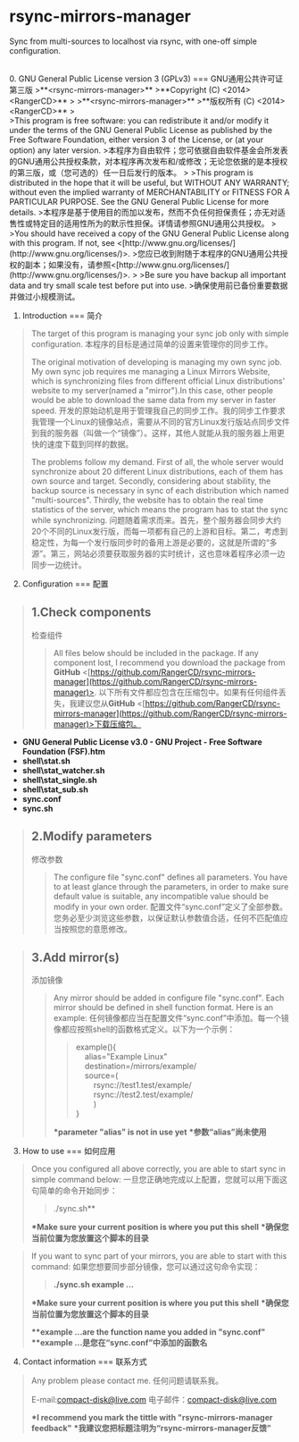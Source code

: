rsync-mirrors-manager
===
Sync from multi-sources to localhost via rsync, with one-off simple configuration.

<br>
0. GNU General Public License version 3 (GPLv3)
===
GNU通用公共许可证第三版
>**&lt;rsync-mirrors-manager>**
>**Copyright (C) &lt;2014>  &lt;RangerCD>**
>
>**&lt;rsync-mirrors-manager>**
>**版权所有 (C) &lt;2014>  &lt;RangerCD>**
><br>
>This program is free software: you can redistribute it and/or modify it under the terms of the GNU General Public License as published by the Free Software Foundation, either version 3 of the License, or (at your option) any later version.
>本程序为自由软件；您可依据自由软件基金会所发表的GNU通用公共授权条款，对本程序再次发布和/或修改；无论您依据的是本授权的第三版，或（您可选的）任一日后发行的版本。
>
>This program is distributed in the hope that it will be useful, but WITHOUT ANY WARRANTY; without even the implied warranty of MERCHANTABILITY or FITNESS FOR A PARTICULAR PURPOSE.  See the GNU General Public License for more details.
>本程序是基于使用目的而加以发布，然而不负任何担保责任；亦无对适售性或特定目的适用性所为的默示性担保。详情请参照GNU通用公共授权。
>
>You should have received a copy of the GNU General Public License along with this program.  If not, see &lt;[http://www.gnu.org/licenses/](http://www.gnu.org/licenses/)>.
>您应已收到附随于本程序的GNU通用公共授权的副本；如果没有，请参照&lt;[http://www.gnu.org/licenses/](http://www.gnu.org/licenses/)>.
>
>Be sure you have backup all important data and try small scale test before put into use.
>确保使用前已备份重要数据并做过小规模测试。

1. Introduction
===
简介
>The target of this program is managing your sync job only with simple configuration.
>本程序的目标是通过简单的设置来管理你的同步工作。
>
>The original motivation of developing is managing my own sync job. My own sync job requires me managing a Linux Mirrors Website, which is synchronizing files from different official Linux distributions' website to my server(named a "mirror").In this case, other people would be able to download the same data from my server in faster speed.
>开发的原始动机是用于管理我自己的同步工作。我的同步工作要求我管理一个Linux的镜像站点，需要从不同的官方Linux发行版站点同步文件到我的服务器（叫做一个“镜像”）。这样，其他人就能从我的服务器上用更快的速度下载到同样的数据。
>
>The problems follow my demand. First of all, the whole server would synchronize about 20 different Linux distributions, each of them has own source and target. Secondly, considering about stability, the backup source is necessary in sync of each distribution which named "multi-sources". Thirdly, the website has to obtain the real time statistics of the server, which means the program has to stat the sync while synchronizing.
>问题随着需求而来。首先，整个服务器会同步大约20个不同的Linux发行版，而每一项都有自己的上游和目标。第二，考虑到稳定性，为每一个发行版同步时的备用上游是必要的，这就是所谓的“多源”。第三，网站必须要获取服务器的实时统计，这也意味着程序必须一边同步一边统计。

2. Configuration
===
配置
>1.Check components
>---
>检查组件
>>All files below should be included in the package. If any component lost, I recommend you download the package from **GitHub** &lt;[https://github.com/RangerCD/rsync-mirrors-manager](https://github.com/RangerCD/rsync-mirrors-manager)>.
>>以下所有文件都应包含在压缩包中。如果有任何组件丢失，我建议您从**GitHub** &lt;[https://github.com/RangerCD/rsync-mirrors-manager](https://github.com/RangerCD/rsync-mirrors-manager)>下载压缩包。
>>
+ **GNU General Public License v3.0 - GNU Project - Free Software Foundation (FSF).htm**
+ **shell\stat.sh**
+ **shell\stat_watcher.sh**
+ **shell\stat_single.sh**
+ **shell\stat_sub.sh**
+ **sync.conf**
+ **sync.sh**

>2.Modify parameters
>---
>修改参数
>>The configure file "sync.conf" defines all parameters. You have to at least glance through the parameters, in order to make sure default value is suitable, any incompatible value should be modify in your own order.
>>配置文件“sync.conf”定义了全部参数。您务必至少浏览这些参数，以保证默认参数值合适，任何不匹配值应当按照您的意愿修改。

>3.Add mirror(s)
>---
>添加镜像
>>Any mirror should be added in configure file "sync.conf". Each mirror should be defined in shell function format. Here is an example:
>>任何镜像都应当在配置文件“sync.conf”中添加。每一个镜像都应按照shell的函数格式定义。以下为一个示例：
>>>example(){<br>
>>>&#160;&#160;&#160;&#160;alias="Example Linux"<br>
>>>&#160;&#160;&#160;&#160;destination=/mirrors/example/<br>
>>>&#160;&#160;&#160;&#160;source=(<br>
>>>&#160;&#160;&#160;&#160;&#160;&#160;&#160;&#160;rsync://test1.test/example/<br>
>>>&#160;&#160;&#160;&#160;&#160;&#160;&#160;&#160;rsync://test2.test/example/<br>
>>>&#160;&#160;&#160;&#160;&#160;&#160;&#160;&#160;)<br>
>>>}<br>
>>
>>**\*parameter "alias" is not in use yet**
>>**\*参数“alias”尚未使用**

3. How to use
===
如何应用
>Once you configured all above correctly, you are able to start sync in simple command below:
>一旦您正确地完成以上配置，您就可以用下面这句简单的命令开始同步：
>>./sync.sh**
>
>**\*Make sure your current position is where you put this shell**
>**\*确保您当前位置为您放置这个脚本的目录**


>If you want to sync part of your mirrors, you are able to start with this command:
>如果您想要同步部分镜像，您可以通过这句命令实现：
>>**./sync.sh example ...**
>
>**\*Make sure your current position is where you put this shell**
>**\*确保您当前位置为您放置这个脚本的目录**
>
>**\*\*example ...are the function name you added in "sync.conf"**
>**\*\*example ...是您在“sync.conf”中添加的函数名**

4. Contact information
===
联系方式
>Any problem please contact me.
>任何问题请联系我。
>
>E-mail:compact-disk@live.com
>电子邮件：compact-disk@live.com
>
>**\*I recommend you mark the tittle with "rsync-mirrors-manager feedback"**
>**\*我建议您把标题注明为“rsync-mirrors-manager反馈”**